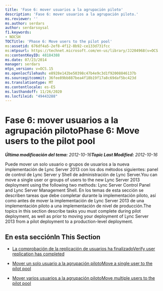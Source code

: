 ```yaml
---
title: 'Fase 6: mover usuarios a la agrupación piloto'
description: 'Fase 6: mover usuarios a la agrupación piloto.'
ms.reviewer: ''
ms.author: serdars
author: serdarsoysal
f1.keywords:
- NOCSH
TOCTitle: 'Phase 6: Move users to the pilot pool'
ms:assetid: 676df4a5-2ef8-4f12-8b92-ce133d731fcc
ms:mtpsurl: https://technet.microsoft.com/en-us/library/JJ204968(v=OCS.15)
ms:contentKeyID: 48184388
ms.date: 07/23/2014
manager: serdars
mtps_version: v=OCS.15
ms.openlocfilehash: e8928e142be50398c47b4e9c3d1f92008846137b
ms.sourcegitcommit: 36fee89bb887bea4f18b19f17a8c69daf5bc423d
ms.translationtype: MT
ms.contentlocale: es-ES
ms.lasthandoff: 11/26/2020
ms.locfileid: "49443288"
---
```

# <a name="phase-6-move-users-to-the-pilot-pool"></a><span data-ttu-id="ffb6c-103">Fase 6: mover usuarios a la agrupación piloto</span><span class="sxs-lookup"><span data-stu-id="ffb6c-103">Phase 6: Move users to the pilot pool</span></span>

<div data-xmlns="http://www.w3.org/1999/xhtml">

<div class="topic" data-xmlns="http://www.w3.org/1999/xhtml" data-msxsl="urn:schemas-microsoft-com:xslt" data-cs="https://msdn.microsoft.com/">

<div data-asp="https://msdn2.microsoft.com/asp">



</div>

<div id="mainSection">

<div id="mainBody"><span data-ttu-id="ffb6c-104">

<span> </span></span><span class="sxs-lookup"><span data-stu-id="ffb6c-104">

<span> </span></span></span>

<span data-ttu-id="ffb6c-105">_**Última modificación del tema:** 2012-10-16_</span><span class="sxs-lookup"><span data-stu-id="ffb6c-105">_**Topic Last Modified:** 2012-10-16_</span></span>

<span data-ttu-id="ffb6c-106">Puede mover un solo usuario o grupos de usuarios a la nueva implementación de Lync Server 2013 con los dos métodos siguientes: panel de control de Lync Server y Shell de administración de Lync Server.</span><span class="sxs-lookup"><span data-stu-id="ffb6c-106">You can move a single user or groups of users to the new Lync Server 2013 deployment using the following two methods: Lync Server Control Panel and Lync Server Management Shell.</span></span> <span data-ttu-id="ffb6c-107">En los temas de esta sección se describen tareas que debe completar durante la implementación piloto, así como antes de mover la implementación de Lync Server 2013 de una implementación piloto a una implementación de nivel de producción.</span><span class="sxs-lookup"><span data-stu-id="ffb6c-107">The topics in this section describe tasks you must complete during pilot deployment, as well as prior to moving your deployment of Lync Server 2013 from a pilot deployment to a production-level deployment.</span></span>

<div>

## <a name="in-this-section"></a><span data-ttu-id="ffb6c-108">En esta sección</span><span class="sxs-lookup"><span data-stu-id="ffb6c-108">In This Section</span></span>

  - [<span data-ttu-id="ffb6c-109">La comprobación de la replicación de usuarios ha finalizado</span><span class="sxs-lookup"><span data-stu-id="ffb6c-109">Verify user replication has completed</span></span>](verify-user-replication-has-completed.md)

  - [<span data-ttu-id="ffb6c-110">Mover un solo usuario a la agrupación piloto</span><span class="sxs-lookup"><span data-stu-id="ffb6c-110">Move a single user to the pilot pool</span></span>](move-a-single-user-to-the-pilot-pool.md)

  - [<span data-ttu-id="ffb6c-111">Mover varios usuarios a la agrupación piloto</span><span class="sxs-lookup"><span data-stu-id="ffb6c-111">Move multiple users to the pilot pool</span></span>](move-multiple-users-to-the-pilot-pool.md)

<span data-ttu-id="ffb6c-112"></div>

</div>

<span> </span>

</div>

</div>

</span><span class="sxs-lookup"><span data-stu-id="ffb6c-112"></div>

</div>

<span> </span>

</div>

</div>

</span></span></div>

